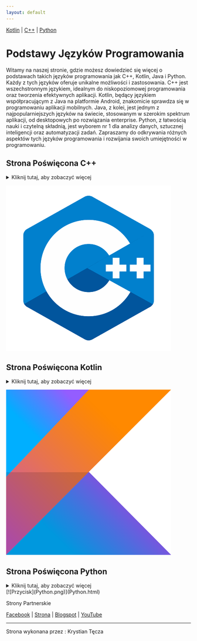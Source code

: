 ```yaml
---
layout: default
---
```


[Kotlin](Kotlin.md) | [C++](C++.md) | [Python](Python.md)




# Podstawy Języków Programowania

Witamy na naszej stronie, gdzie możesz dowiedzieć się więcej o podstawach takich języków programowania jak C++, Kotlin, Java i Python. Każdy z tych języków oferuje unikalne możliwości i zastosowania. C++ jest wszechstronnym językiem, idealnym do niskopoziomowej programowania oraz tworzenia efektywnych aplikacji. Kotlin, będący językiem współpracującym z Java na platformie Android, znakomicie sprawdza się w programowaniu aplikacji mobilnych. Java, z kolei, jest jednym z najpopularniejszych języków na świecie, stosowanym w szerokim spektrum aplikacji, od desktopowych po rozwiązania enterprise. Python, z łatwością nauki i czytelną składnią, jest wyborem nr 1 dla analizy danych, sztucznej inteligencji oraz automatyzacji zadań. Zapraszamy do odkrywania różnych aspektów tych języków programowania i rozwijania swoich umiejętności w programowaniu.

## Strona Poświęcona C++
<details>
  <summary>Kliknij tutaj, aby zobaczyć więcej</summary>
  C++ jest wieloparadygmatowym językiem programowania ogólnego przeznaczenia, stworzonym przez Bjarne Stroustrupa jako rozszerzenie języka C. Jego główne cechy to:

* Programowanie Obiektowe: C++ wspiera programowanie obiektowe, umożliwiając tworzenie klas i obiektów, co sprzyja modularności i ponownemu wykorzystaniu kodu.
* Wydajność: Język ten oferuje niskopoziomową kontrolę nad pamięcią, co pozwala na optymalizację wydajności programów.
* Biblioteka Standardowa: C++ posiada bogatą bibliotekę standardową (STL), która zawiera struktury danych i algorytmy.
* Wsparcie dla wielu paradygmatów: C++ obsługuje różne paradygmaty programowania, w tym programowanie proceduralne, obiektowe i generyczne.
* C++ jest szeroko stosowany w rozwoju systemów operacyjnych, gier, aplikacji o wysokiej wydajności, a także w systemach wbudowanych.

</details>

[![Przycisk](C++_Picture.png)](C++.html)

## Strona Poświęcona Kotlin
<details>
  <summary>Kliknij tutaj, aby zobaczyć więcej</summary>
  Kotlin to nowoczesny, statycznie typowany język programowania, stworzony przez JetBrains, który działa na maszynie wirtualnej Javy (JVM) i może być używany wszędzie tam, gdzie używana jest Java. Kotlin został zaprojektowany, aby być bardziej wyrazistym i bezpiecznym niż Java, eliminując wiele problemów związanych z błędami w kodzie. Kotlin jest w pełni interoperacyjny z Javą, co oznacza, że kod napisany w Kotlinie może współpracować z kodem napisanym w Javie bez żadnych problemów. Jest szczególnie popularny wśród programistów tworzących aplikacje na Androida, ponieważ Google ogłosił go jako preferowany język programowania dla tej platformy.

Kluczowe cechy Kotlin:

Bezpieczeństwo typów: Kotlin pomaga uniknąć błędów null pointer (NullPointerException) dzięki wbudowanym zabezpieczeniom przed używaniem wartości null.
Zwięzłość: Kotlin pozwala pisać mniej kodu, oferując bardziej zwięzłe składnie niż Java.
Interoperacyjność: Kotlin jest w pełni kompatybilny z Javą, co ułatwia migrację istniejących projektów i korzystanie z bogatej biblioteki Javy.
Nowoczesne funkcje: Kotlin oferuje nowoczesne funkcje programowania obiektowego i funkcyjnego, takie jak wyrażenia lambda, rozszerzenia funkcji i bezpieczne wywołania.
Kotlin jest używany przez wiele dużych firm i projektów open-source, co potwierdza jego rosnącą popularność i zaufanie społeczności programistycznej.
</details>

[![Przycisk](Kotlin.png)](Kotlin.html)

## Strona Poświęcona Python
<details>
  <summary>Kliknij tutaj, aby zobaczyć więcej</summary>
 Python to wszechstronny, wysokopoziomowy język programowania, który jest znany ze swojej prostoty i czytelności. Został stworzony przez Guido van Rossuma i po raz pierwszy wydany w 1991 roku. Python jest językiem interpretowanym, co oznacza, że kod jest wykonywany bezpośrednio przez interpreter, a nie kompilowany do kodu maszynowego.

Kilka kluczowych cech Pythona:

Czytelna składnia: Python jest zaprojektowany z myślą o czytelności kodu, co czyni go łatwym do nauki i zrozumienia.
Wszechstronność: Python jest używany w wielu dziedzinach, takich jak web development, data science, sztuczna inteligencja, automatyzacja, analiza danych, tworzenie aplikacji desktopowych, a nawet w przemyśle gier.
Duża społeczność i bogaty ekosystem bibliotek: Python posiada ogromną liczbę bibliotek i frameworków, takich jak Django i Flask do web developmentu, NumPy i pandas do analizy danych, TensorFlow i PyTorch do uczenia maszynowego.
Interaktywny i dynamiczny: Python umożliwia interaktywną pracę dzięki interpretere, co jest szczególnie przydatne podczas testowania kodu i uczenia się.
Python jest używany przez wiele dużych firm technologicznych i organizacji, takich jak Google, Facebook, NASA, czy CERN, co świadczy o jego mocy i wszechstronności. Dzięki swojej prostocie i ogromnym możliwościom, Python jest jednym z najpopularniejszych języków programowania na świecie.

</details>
[![Przycisk](Python.png)](Python.html)

Strony Partnerskie

[Facebook](https://m.facebook.com/zstkolbuszowa) | [Strona](https://bartdurak.github.io/1a/) | [Blogspot](http://pbud.blogspot.com) | [YouTube](https://www.youtube.com/@bartomiejdurak1723)

--------------------------
<footer>
<p>Strona wykonana przez : Krystian Tęcza</p>
</footer>



